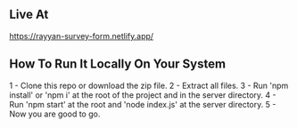 ## Live At

https://rayyan-survey-form.netlify.app/

## How To Run It Locally On Your System

1 - Clone this repo or download the zip file.
2 - Extract all files.
3 - Run 'npm install' or 'npm i' at the root of the project and in the server directory.
4 - Run 'npm start' at the root and 'node index.js' at the server directory.
5 - Now you are good to go.

